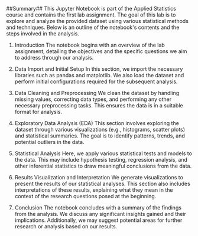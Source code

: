 ##Summary##
This Jupyter Notebook is part of the Applied Statistics course and contains the first lab assignment. The goal of this lab is to explore and analyze the provided dataset using various statistical methods and techniques. Below is an outline of the notebook's contents and the steps involved in the analysis.

1. Introduction
The notebook begins with an overview of the lab assignment, detailing the objectives and the specific questions we aim to address through our analysis.

2. Data Import and Initial Setup
In this section, we import the necessary libraries such as pandas and matplotlib. We also load the dataset and perform initial configurations required for the subsequent analysis.

3. Data Cleaning and Preprocessing
We clean the dataset by handling missing values, correcting data types, and performing any other necessary preprocessing tasks. This ensures the data is in a suitable format for analysis.

4. Exploratory Data Analysis (EDA)
This section involves exploring the dataset through various visualizations (e.g., histograms, scatter plots) and statistical summaries. The goal is to identify patterns, trends, and potential outliers in the data.

5. Statistical Analysis
Here, we apply various statistical tests and models to the data. This may include hypothesis testing, regression analysis, and other inferential statistics to draw meaningful conclusions from the data.

6. Results Visualization and Interpretation
We generate visualizations to present the results of our statistical analyses. This section also includes interpretations of these results, explaining what they mean in the context of the research questions posed at the beginning.

7. Conclusion
The notebook concludes with a summary of the findings from the analysis. We discuss any significant insights gained and their implications. Additionally, we may suggest potential areas for further research or analysis based on our results.

